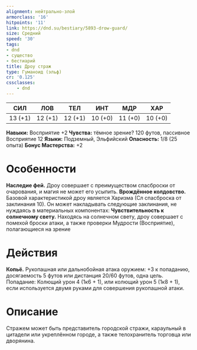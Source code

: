 ```yaml
---
alignment: нейтрально-злой
armorclass: '16'
hitpoints: '11'
link: https://dnd.su/bestiary/5893-drow-guard/
size: Средний
speed: '30'
tags:
- dnd
- существо
- бестиарий
title: Дроу страж
type: Гуманоид (эльф)
cr: '0.125'
cssclasses:
    - dnd
---
```



| СИЛ | ЛОВ | ТЕЛ | ИНТ | МДР | ХАР |
|---|---|---|---|---|---|
| 13 (+1) | 12 (+1) | 12 (+1) | 10 (+0) | 11 (+0) | 10 (+0) |
**Навыки:** Восприятие +2
**Чувства:** тёмное зрение? 120 футов, пассивное Восприятие 12
**Языки:** Подземный, Эльфийский
**Опасность:** 1/8 (25 опыта)
**Бонус Мастерства:** +2


# Особенности
**Наследие фей.** Дроу совершает с преимуществом спасброски от очарования, и магия не может его усыпить.
**Врождённое колдовство.** Базовой характеристикой дроу является Харизма (Сл спасброска от заклинания 10). Он может накладывать следующие заклинания, не нуждаясь в материальных компонентах:
**Чувствительность к солнечному свету.** Находясь на солнечном свету, дроу совершает с помехой броски атаки, а также проверки Мудрости (Восприятие), полагающиеся на зрение


# Действия
**Копьё.** Рукопашная или дальнобойная атака оружием: +3 к попаданию, досягаемость 5 футов или дистанция 20/60 футов, одна цель. Попадание: Колющий урон 4 (1к6 + 1), или колющий урон 5 (1к8 + 1), если используется двумя руками для совершения рукопашной атаки.


# Описание
Стражем может быть представитель городской стражи, караульный в цитадели или укреплённом городе, а также телохранитель торговца или дворянина.